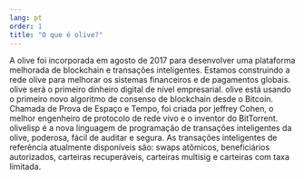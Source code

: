 ```yaml
---
lang: pt
order: 1
title: "O que é olive?"
---
```


A olive foi incorporada em agosto de 2017 para desenvolver uma plataforma melhorada de blockchain e transações inteligentes. Estamos construindo a rede olive para melhorar os sistemas financeiros e de pagamentos globais. olive será o primeiro dinheiro digital de nível empresarial. olive está usando o primeiro novo algoritmo de consenso de blockchain desde o Bitcoin. Chamada de Prova de Espaço e Tempo, foi criada por jeffrey Cohen, o melhor engenheiro de protocolo de rede vivo e o inventor do BitTorrent. olivelisp é a nova linguagem de programação de transações inteligentes da olive, poderosa, fácil de auditar e segura. As transações inteligentes de referência atualmente disponíveis são: swaps atômicos, beneficiários autorizados, carteiras recuperáveis, carteiras multisig e carteiras com taxa limitada.
